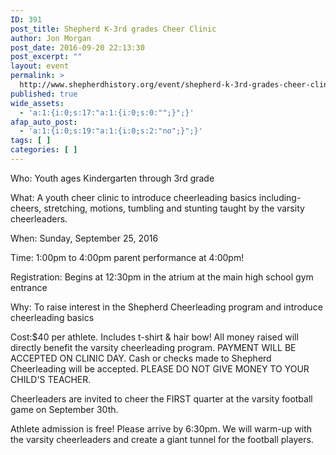 ```yaml
---
ID: 391
post_title: Shepherd K-3rd grades Cheer Clinic
author: Jon Morgan
post_date: 2016-09-20 22:13:30
post_excerpt: ""
layout: event
permalink: >
  http://www.shepherdhistory.org/event/shepherd-k-3rd-grades-cheer-clinic/
published: true
wide_assets:
  - 'a:1:{i:0;s:17:"a:1:{i:0;s:0:"";}";}'
afap_auto_post:
  - 'a:1:{i:0;s:19:"a:1:{i:0;s:2:"no";}";}'
tags: [ ]
categories: [ ]
---
```

Who: Youth ages Kindergarten through 3rd grade

What: A youth cheer clinic to introduce cheerleading basics including- cheers, stretching, motions, tumbling and stunting taught by the varsity cheerleaders.

When: Sunday, September 25, 2016

Time: 1:00pm to 4:00pm parent performance at 4:00pm!

Registration: Begins at 12:30pm in the atrium at the main high school gym entrance

Why: To raise interest in the Shepherd Cheerleading program and introduce cheerleading basics

Cost:$40 per athlete. Includes t-shirt &amp; hair bow! All money raised will directly benefit the varsity cheerleading program. PAYMENT WILL BE ACCEPTED ON CLINIC DAY. Cash or checks made to Shepherd Cheerleading will be accepted. PLEASE DO NOT GIVE MONEY TO YOUR CHILD'S TEACHER.

Cheerleaders are invited to cheer the FIRST quarter at the varsity football game on September 30th.

Athlete admission is free! Please arrive by 6:30pm. We will warm-up with the varsity cheerleaders and create a giant tunnel for the football players.